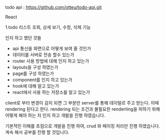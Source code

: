 todo api : https://github.com/otteu/todo-api.git

React

1.todo 리스트 조회, 상세 보기, 수정, 삭제 기능 

인지 하고 했던 것들
 - api 통신을 화면으로 어떻게 보여 줄 것인가
 - 데이터를 서버로 전송 할수 있는가
 - router 사용 방법에 대해 인지 하고 있는가
 - layouts을 구성 하였는가
 - page를 구성 하였는가
 - component를 인지 하고 있는가
 - hook에 대해 알고 있는가
 - react에서 사용 하는 저장소를 알고 있는가

client로 부터 변경이 감지 되면 그 부분만 server를 통해 데이털르 주고 받는다. 이때 rendering 된다고 한다. rendering 되는 조건과
불필요한 renderting을 피하기 위해 어떻게 해야 하는 지 인지 하고 개발을 진행 하였습니다. 

기본적인 이해를 초점으로 개발을 진행 하여, crud 와 페이징 처리만 진행 하였습니다. 
계속 해서 공부를 진행 할 것입니다.
